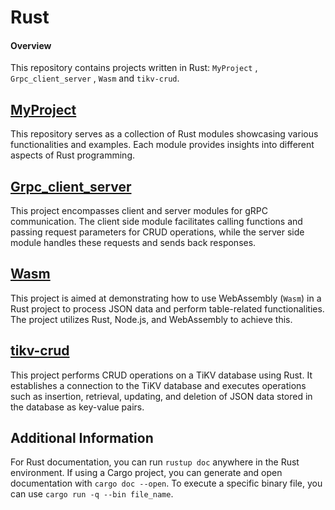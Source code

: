 # Rust 

#### Overview
This repository contains projects written in Rust: `MyProject` , `Grpc_client_server` , `Wasm` and `tikv-crud`.

## [MyProject](https://github.com/dhvanibhesaniya-inventyv/Training/tree/main/Rust/Myproject)
This repository serves as a collection of Rust modules showcasing various functionalities and examples. Each module provides insights into different aspects of Rust programming.

## [Grpc_client_server](https://github.com/dhvanibhesaniya-inventyv/Training/tree/main/Rust/Grpc_client_server)
This project encompasses client and server modules for gRPC communication. The client side module facilitates calling functions and passing request parameters for CRUD operations, while the server side module handles these requests and sends back responses.

## [Wasm](https://github.com/dhvanibhesaniya-inventyv/Training/tree/main/Rust/Wasm)
This project is aimed at demonstrating how to use WebAssembly (`Wasm`) in a Rust project to process JSON data and perform table-related functionalities. The project utilizes Rust, Node.js, and WebAssembly to achieve this.


## [tikv-crud](https://github.com/dhvanibhesaniya-inventyv/Training/tree/main/Rust/tikv-crud)
This project performs CRUD operations on a TiKV database using Rust. It establishes a connection to the TiKV database and executes operations such as insertion, retrieval, updating, and deletion of JSON data stored in the database as key-value pairs.



## Additional Information
For Rust documentation, you can run `rustup doc` anywhere in the Rust environment. If using a Cargo project, you can generate and open documentation with `cargo doc --open`. To execute a specific binary file, you can use `cargo run -q --bin file_name`.
